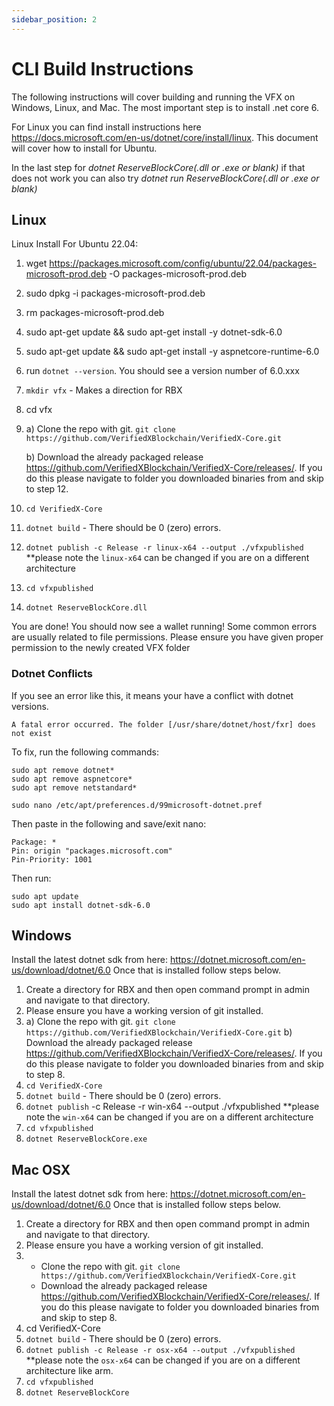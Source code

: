 ```yaml
---
sidebar_position: 2
---
```


# CLI Build Instructions

The following instructions will cover building and running the VFX on Windows, Linux, and Mac.
The most important step is to install .net core 6.

For Linux you can find install instructions here https://docs.microsoft.com/en-us/dotnet/core/install/linux. This document will cover how to install for Ubuntu.

In the last step for _dotnet ReserveBlockCore(.dll or .exe or blank)_ if that does not work you can also try _dotnet run ReserveBlockCore(.dll or .exe or blank)_

## Linux

Linux Install For Ubuntu 22.04:

1. wget https://packages.microsoft.com/config/ubuntu/22.04/packages-microsoft-prod.deb -O packages-microsoft-prod.deb
2. sudo dpkg -i packages-microsoft-prod.deb
3. rm packages-microsoft-prod.deb
4. sudo apt-get update && sudo apt-get install -y dotnet-sdk-6.0
5. sudo apt-get update && sudo apt-get install -y aspnetcore-runtime-6.0
6. run `dotnet --version`. You should see a version number of 6.0.xxx
7. `mkdir vfx` - Makes a direction for RBX
8. cd vfx
9. a) Clone the repo with git. `git clone https://github.com/VerifiedXBlockchain/VerifiedX-Core.git`

   b) Download the already packaged release https://github.com/VerifiedXBlockchain/VerifiedX-Core/releases/. If you do this please navigate to folder you downloaded binaries from and skip to step 12.

8. `cd VerifiedX-Core`
9. `dotnet build` - There should be 0 (zero) errors.
10. `dotnet publish -c Release -r linux-x64 --output ./vfxpublished` \*\*please note the `linux-x64` can be changed if you are on a different architecture
11. `cd vfxpublished`
12. `dotnet ReserveBlockCore.dll`

You are done! You should now see a wallet running! Some common errors are usually related to file permissions. Please ensure you have given proper permission to the newly created VFX folder

### Dotnet Conflicts

If you see an error like this, it means your have a conflict with dotnet versions.
```
A fatal error occurred. The folder [/usr/share/dotnet/host/fxr] does not exist
```
To fix, run the following commands:
```
sudo apt remove dotnet*
sudo apt remove aspnetcore*
sudo apt remove netstandard*

sudo nano /etc/apt/preferences.d/99microsoft-dotnet.pref
```

Then paste in the following and save/exit nano:
```
Package: *
Pin: origin "packages.microsoft.com"
Pin-Priority: 1001
```

Then run:
```
sudo apt update
sudo apt install dotnet-sdk-6.0
```


## Windows

Install the latest dotnet sdk from here: https://dotnet.microsoft.com/en-us/download/dotnet/6.0
Once that is installed follow steps below.

1. Create a directory for RBX and then open command prompt in admin and navigate to that directory.
2. Please ensure you have a working version of git installed.
3. a) Clone the repo with git. `git clone https://github.com/VerifiedXBlockchain/VerifiedX-Core.git`
   b) Download the already packaged release https://github.com/VerifiedXBlockchain/VerifiedX-Core/releases/. If you do this please navigate to folder you downloaded binaries from and skip to step 8.
4. `cd VerifiedX-Core`
5. `dotnet build` - There should be 0 (zero) errors.
6. `dotnet publish` -c Release -r win-x64 --output ./vfxpublished \*\*please note the `win-x64` can be changed if you are on a different architecture
7. `cd vfxpublished`
8. `dotnet ReserveBlockCore.exe`

## Mac OSX

Install the latest dotnet sdk from here: https://dotnet.microsoft.com/en-us/download/dotnet/6.0
Once that is installed follow steps below.

1. Create a directory for RBX and then open command prompt in admin and navigate to that directory.
2. Please ensure you have a working version of git installed.
3. - Clone the repo with git. `git clone https://github.com/VerifiedXBlockchain/VerifiedX-Core.git`
   - Download the already packaged release https://github.com/VerifiedXBlockchain/VerifiedX-Core/releases/. If you do this please navigate to folder you downloaded binaries from and skip to step 8.
4. cd VerifiedX-Core
5. `dotnet build` - There should be 0 (zero) errors.
6. `dotnet publish -c Release -r osx-x64 --output ./vfxpublished `\*\*please note the `osx-x64` can be changed if you are on a different architecture like arm.
7. `cd vfxpublished`
8. `dotnet ReserveBlockCore`
